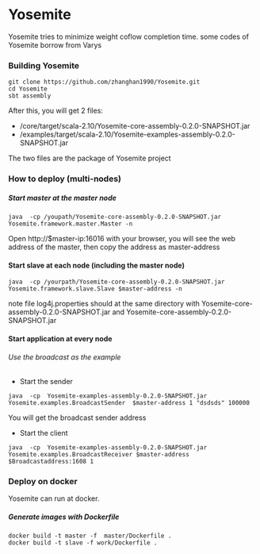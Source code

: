 # Yosemite
Yosemite tries to minimize weight coflow completion time.
some codes of Yosemite borrow from Varys

### Building Yosemite

```
git clone https://github.com/zhanghan1990/Yosemite.git
cd Yosemite
sbt assembly
```

After this, you will get 2 files:
- /core/target/scala-2.10/Yosemite-core-assembly-0.2.0-SNAPSHOT.jar
- /examples/target/scala-2.10/Yosemite-examples-assembly-0.2.0-SNAPSHOT.jar

The two files are the package of Yosemite project

### How to deploy (multi-nodes)

##### Start master at the master node
```
java  -cp /youpath/Yosemite-core-assembly-0.2.0-SNAPSHOT.jar Yosemite.framework.master.Master -n
```

Open http://$master-ip:16016 with your browser, you will see the
web address of the master, then copy the address as master-address

#### Start slave at each node (including the master node)

```
java  -cp /yourpath/Yosemite-core-assembly-0.2.0-SNAPSHOT.jar Yosemite.framework.slave.Slave $master-address -n
```
note file log4j.properties should at the same directory with Yosemite-core-assembly-0.2.0-SNAPSHOT.jar and Yosemite-core-assembly-0.2.0-SNAPSHOT.jar

#### Start application at every node
###### Use the broadcast as the example
- Start the sender

```
java  -cp  Yosemite-examples-assembly-0.2.0-SNAPSHOT.jar Yosemite.examples.BroadcastSender  $master-address 1 "dsdsds" 100000
```
You will get the broadcast sender address


- Start the client

```
java  -cp  Yosemite-examples-assembly-0.2.0-SNAPSHOT.jar Yosemite.examples.BroadcastReceiver $master-address  $Broadcastaddress:1608 1
```


### Deploy on docker
Yosemite can run at docker.
##### Generate images with Dockerfile
```
docker build -t master -f  master/Dockerfile .
docker build -t slave -f work/Dockerfile .
```